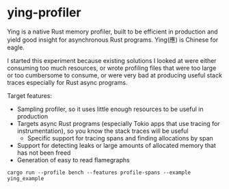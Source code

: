 # ying-profiler

Ying is a native Rust memory profiler, built to be efficient in production and yield good insight for asynchronous Rust programs.  Ying(應) is Chinese for eagle.

I started this experiment because existing solutions I looked at were either consuming too much resources, or 
wrote profiling files that were too large or too cumbersome to consume, or were very bad at producing useful
stack traces especially for Rust async programs.

Target features:
* Sampling profiler, so it uses little enough resources to be useful in production
* Targets async Rust programs (especially Tokio apps that use tracing for instrumentation), so you know the stack traces will be useful
  - Specific support for tracing spans and finding allocations by span
* Support for detecting leaks or large amounts of allocated memory that has not been freed
* Generation of easy to read flamegraphs

`cargo run --profile bench --features profile-spans --example ying_example`